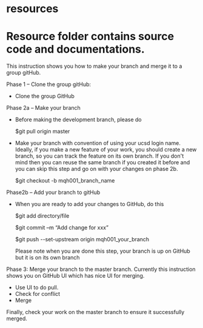 # resources
Resource folder contains source code and documentations.
======


This instruction shows you how to make your branch and merge it to a group gitHub.

Phase 1 – Clone the group gitHub:
-	Clone the group GitHub

Phase 2a – Make your branch
-	Before making the development branch, please do 

	$git pull origin master

-	Make your branch with convention of using your ucsd login name.  Ideally, if you make a new feature of your work, you should create a new branch, so you can track the feature on its own branch.  If you don't mind then you can reuse the same branch if you created it before and you can skip this step and go on with your changes on phase 2b.

	$git checkout -b mqh001_branch_name

Phase2b – Add your branch to gitHub
-	When you are ready to add your changes to GitHub, do this

	$git add directory/file

	$git commit –m “Add change for xxx”

	$git push --set-upstream origin mqh001_your_branch
             
    Please note when you are done this step, your branch is up on GitHub but it is on its own branch

Phase 3: Merge your branch to the master branch.   Currently this instruction shows you on GitHub UI which has nice UI for merging.

-	Use UI to do pull.
-	Check for conflict
-	Merge

Finally, check your work on the master branch to ensure it successfully merged.

